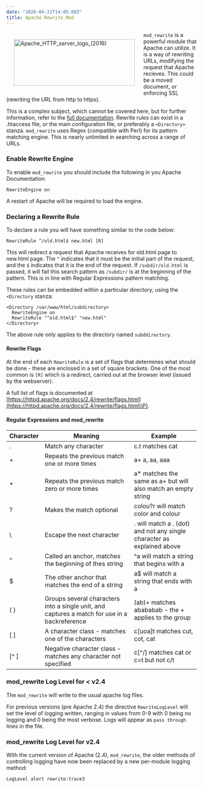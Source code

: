 ```yaml
---
date: "2020-04-21T14:05:00Z"
title: Apache Rewrite Mod
---
```


<a data-flickr-embed="true" href="https://www.flickr.com/photos/kabads/49800557653/in/datetaken/" title="Apache_HTTP_server_logo_(2016)"><img src="https://live.staticflickr.com/65535/49800557653_9ca139375d_n.jpg" width="320" height="122" align="left" style="padding:20px" alt="Apache_HTTP_server_logo_(2016)"></a><script async src="//embedr.flickr.com/assets/client-code.js" charset="utf-8"></script> `mod_rewrite` is a powerful module that Apache can utilize. It is a way of rewriting URLs, modifying the request that Apache recieves. This could be a moved document, or enforcing SSL (rewriting the URL from http to https).

This is a complex subject, which cannot be covered here, but for further information, refer to the [full documentation](https://httpd.apache.org/docs/current/mod/mod_rewrite.html).
Rewrite rules can exist in a .htaccess file, or the main configuration file, or preferably a `<Directory>` stanza.
`mod_rewrite` uses Regex (compatible with Perl) for its pattern matching engine. This is nearly unlimited in searching across a range of URLs.

### Enable Rewrite Engine

To enable `mod_rewrite` you should include the following in you Apache Documentation:

`RewriteEngine on`

A restart of Apache will be required to load the engine.

### Declaring a Rewrite Rule

To declare a rule you will have something similar to the code below:

`RewriteRule ^/old.html$ new.html [R]`

This will redirect a request that Apache receives for old.html page to new.html page. The `^` indicates that it must be the initial part of the request, and the `$` indicates that it is the end of the request. If `/subdir/old.html` is passed, it will fail this search pattern as `/subdir/` is at the beginning of the pattern. This is in line with Regular Expressions pattern matching.

These rules can be embedded within a particular directory, using the `<Directory` stanza:

    <Directory /var/www/html/subdirectory>
      RewriteEngine on
      RewriteRule "^old.html$" "new.html"
    </Directory>

The above rule only applies to the directory named `subddirectory`.

#### Rewrite Flags

At the end of each `RewriteRule` is a set of flags that determines what should be done - these are enclosed in a set of square brackets. One of the most common is `[R]` which is a redirect, carried out at the browser level (issued by the webserver).

A full list of flags is documented at [https://httpd.apache.org/docs/2.4/rewrite/flags.html](https://httpd.apache.org/docs/2.4/rewrite/flags.html\\P).

#### Regular Expressions and mod_rewrite

| Character | Meaning                                                                                       | Example                                                                |
| --------- | --------------------------------------------------------------------------------------------- | ---------------------------------------------------------------------- |
| .         | Match any character                                                                           | c.t matches cat                                                        |
| +         | Repeats the previous match one or more times                                                  | a+ a, aa, aaa                                                          |
| \*        | Repeats the previous match zero or more times                                                 | a\* matches the same as a+ but will also match an empty string         |
| ?         | Makes the match optional                                                                      | colou?r will match color and colour                                    |
| \\        | Escape the next character                                                                     | . will match a . (dot) and not any single character as explained above |
| ^         | Called an anchor, matches the beginning of thes string                                        | ^a will match a string that begins with a                              |
| $         | The other anchor that matches the end of a string                                             | a$ will match a string that ends with a                                |
| ( )       | Groups several characters into a single unit, and captures a match for use in a backreference | (ab)+ matches abababab - the + applies to the group                    |
| [ ]       | A character class - matches one of the characters                                             | c[uoa]t matches cut, cot, cat                                          |
| [^ ]      | Negative character class - matches any character not specified                                | c[^/] matches cat or c=t but not c/t                                   |

### mod_rewrite Log Level for < v2.4

The `mod_rewrite` will write to the usual apache log files.

For previous versions (pre Apache 2.4) the directive `RewriteLogLevel` will set the level of logging written, ranging in values from 0-9 with 0 being no logging and 0 being the most verbose. Logs will appear as `pass through` lines in the file.


### mod_rewrite Log Level for v2.4

With the current version of Apache (2.4), `mod_rewrite`, the older methods of controlling logging have now been replaced by a new per-module logging method:

```
LogLevel alert rewrite:trace3
```
